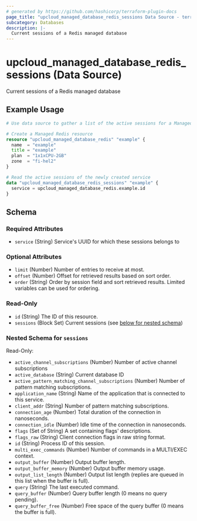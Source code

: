 ```yaml
---
# generated by https://github.com/hashicorp/terraform-plugin-docs
page_title: "upcloud_managed_database_redis_sessions Data Source - terraform-provider-upcloud"
subcategory: Databases
description: |-
  Current sessions of a Redis managed database
---
```


# upcloud_managed_database_redis_sessions (Data Source)

Current sessions of a Redis managed database

## Example Usage

```terraform
# Use data source to gather a list of the active sessions for a Managed Redis Database

# Create a Managed Redis resource
resource "upcloud_managed_database_redis" "example" {
  name  = "example"
  title = "example"
  plan  = "1x1xCPU-2GB"
  zone  = "fi-hel2"
}

# Read the active sessions of the newly created service
data "upcloud_managed_database_redis_sessions" "example" {
  service = upcloud_managed_database_redis.example.id
}
```

<!-- schema generated by tfplugindocs -->
## Schema

### Required Attributes

- `service` (String) Service's UUID for which these sessions belongs to

### Optional Attributes

- `limit` (Number) Number of entries to receive at most.
- `offset` (Number) Offset for retrieved results based on sort order.
- `order` (String) Order by session field and sort retrieved results. Limited variables can be used for ordering.

### Read-Only

- `id` (String) The ID of this resource.
- `sessions` (Block Set) Current sessions (see [below for nested schema](#nestedblock--sessions))

<a id="nestedblock--sessions"></a>
### Nested Schema for `sessions`

Read-Only:

- `active_channel_subscriptions` (Number) Number of active channel subscriptions
- `active_database` (String) Current database ID
- `active_pattern_matching_channel_subscriptions` (Number) Number of pattern matching subscriptions.
- `application_name` (String) Name of the application that is connected to this service.
- `client_addr` (String) Number of pattern matching subscriptions.
- `connection_age` (Number) Total duration of the connection in nanoseconds.
- `connection_idle` (Number) Idle time of the connection in nanoseconds.
- `flags` (Set of String) A set containing flags' descriptions.
- `flags_raw` (String) Client connection flags in raw string format.
- `id` (String) Process ID of this session.
- `multi_exec_commands` (Number) Number of commands in a MULTI/EXEC context.
- `output_buffer` (Number) Output buffer length.
- `output_buffer_memory` (Number) Output buffer memory usage.
- `output_list_length` (Number) Output list length (replies are queued in this list when the buffer is full).
- `query` (String) The last executed command.
- `query_buffer` (Number) Query buffer length (0 means no query pending).
- `query_buffer_free` (Number) Free space of the query buffer (0 means the buffer is full).
